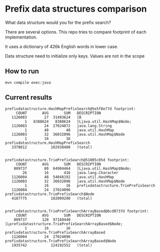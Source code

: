 # Prefix data structures comparison

What data structure would you for the prefix search?

There are several options. This repo tries to compare footprint of each implementation.

It uses a dictionary of 426k English words in lower case.

Data structure need to initialize only keys. Values are not in the scope

## How to run

`mvn compile exec:java`

## Current results

```
prefixdatastructure.HashMapPrefixSearch@5e5f8e77d footprint:
     COUNT       AVG       SUM   DESCRIPTION
   1126003        27  31493624   [B
         1   8388624   8388624   [Ljava.util.HashMap$Node;
   1126003        24  27024072   java.lang.String
         1        48        48   java.util.HashMap
   1126003        32  36032096   java.util.HashMap$Node
         1        16        16   prefixdatastructure.HashMapPrefixSearch
   3378012           102938480   (total)


prefixdatastructure.TriePrefixSearch@51005c05d footprint:
     COUNT       AVG       SUM   DESCRIPTION
    809737        80  64904464   [Ljava.util.HashMap$Node;
        26        16       416   java.lang.Character
   1126004        48  54048192   java.util.HashMap
   1126003        32  36032096   java.util.HashMap$Node
         1        16        16   prefixdatastructure.TriePrefixSearch
   1126004        24  27024096   prefixdatastructure.TriePrefixSearch$Node
   4187775           182009280   (total)


prefixdatastructure.TriePrefixSearchArrayBased@6cd8737d footprint:
     COUNT       AVG       SUM   DESCRIPTION
    809737       120  97168440   [Lprefixdatastructure.TriePrefixSearchArrayBased$Node;
         1        16        16   prefixdatastructure.TriePrefixSearchArrayBased
   1126004        24  27024096   prefixdatastructure.TriePrefixSearchArrayBased$Node
   1935742           124192552   (total)
```